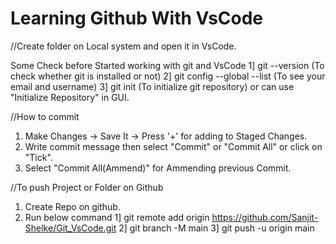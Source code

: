 # Learning Github With VsCode

//Create folder on Local system and open it in VsCode.

Some Check before Started working with git and VsCode
1] git --version    (To check whether git is installed or not)
2] git config --global --list   (To see your email and username)
3] git init (To initialize git repository) or can use "Initialize Repository" in GUI.

//How to commit
1. Make Changes -> Save It -> Press '+' for adding to Staged Changes.
2. Write commit message then select "Commit" or "Commit All" or click on "Tick".
3. Select "Commit All(Ammend)" for Ammending previous Commit.


//To push Project or Folder on Github
1. Create Repo on github.
2. Run below command
    1] git remote add origin https://github.com/Sanjit-Shelke/Git_VsCode.git
    2] git branch -M main
    3] git push -u origin main
    


